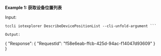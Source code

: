 **Example 1: 获取设备位置列表**



Input: 

```
tccli iotexplorer DescribeDevicePositionList --cli-unfold-argument ```

Output: 
```
{
    "Response": {
        "RequestId": "f58e6eab-ffcb-425d-94ac-f14047d93609"
    }
}
```

